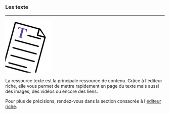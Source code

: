 ### Les texte
---

![](images/ressources/Pack1_color1_text.png)


La ressource texte est la principale ressource de contenu. Grâce à l'éditeur riche, elle vous permet de mettre rapidement en page du texte mais aussi des images, des vidéos ou encore des liens.

Pour plus de précisions, rendez-vous dans la section consacrée à l'[éditeur riche](../interface/text-editor.md).